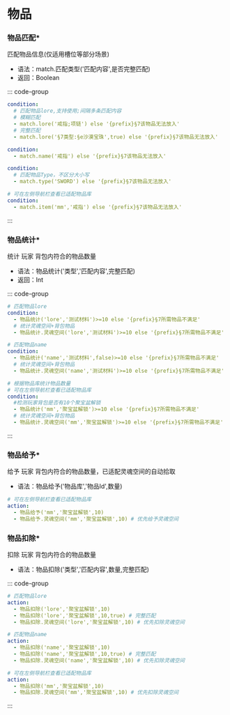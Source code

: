 # 物品


### 物品匹配*

匹配物品信息(仅适用槽位等部分场景)

- 语法：match.匹配类型('匹配内容',是否完整匹配)
- 返回：Boolean

::: code-group

```yaml [lore]
condition:
  # 匹配物品lore,支持使用;间隔多条匹配内容
  # 模糊匹配
  - match.lore('戒指;项链') else '{prefix}§7该物品无法放入'
  # 完整匹配
  - match.lore('§7类型:§e沙漠宝珠',true) else '{prefix}§7该物品无法放入'
```

```yaml [name]
condition:
  - match.name('戒指') else '{prefix}§7该物品无法放入'
```

```yaml [type]
condition:
  # 匹配物品Type，不区分大小写
  - match.type('SWORD') else '{prefix}§7该物品无法放入'
```

```yaml [物品库]
# 可在左侧导航栏查看已适配物品库
condition:
  - match.item('mm','戒指') else '{prefix}§7该物品无法放入'
```
:::



### 物品统计*

统计 玩家 背包内符合的物品数量

- 语法：物品统计('类型','匹配内容',完整匹配)
- 返回：Int

::: code-group

```yaml [lore]
# 匹配物品lore
condition:
  - 物品统计('lore','测试材料')>=10 else '{prefix}§7所需物品不满足'
  # 统计灵魂空间+背包物品
  - 物品统计.灵魂空间('lore','测试材料')>=10 else '{prefix}§7所需物品不满足'
```

```yaml [name]
# 匹配物品name
condition:
  - 物品统计('name','测试材料',false)>=10 else '{prefix}§7所需物品不满足'
  # 统计灵魂空间+背包物品
  - 物品统计.灵魂空间('name','测试材料')>=10 else '{prefix}§7所需物品不满足'
```

```yaml [物品库]
# 根据物品库统计物品数量
# 可在左侧导航栏查看已适配物品库
condition:
  #检测玩家背包是否有10个聚宝盆解锁
  - 物品统计('mm','聚宝盆解锁')>=10 else '{prefix}§7所需物品不满足'
  # 统计灵魂空间+背包物品
  - 物品统计.灵魂空间('mm','聚宝盆解锁')>=10 else '{prefix}§7所需物品不满足'
```
:::

### 物品给予*

给予 玩家 背包内符合的物品数量，已适配灵魂空间的自动拾取

- 语法：物品给予('物品库','物品Id',数量)

```yaml
# 可在左侧导航栏查看已适配物品库
action:
  - 物品给予('mm','聚宝盆解锁',10)
  - 物品给予.灵魂空间('mm','聚宝盆解锁',10) # 优先给予灵魂空间
```

### 物品扣除*

扣除 玩家 背包内符合的物品数量

- 语法：物品扣除('类型','匹配内容',数量,完整匹配)

::: code-group

```yaml [lore]
# 匹配物品lore
action:
  - 物品扣除('lore','聚宝盆解锁',10)
  - 物品扣除('lore','聚宝盆解锁',10,true) # 完整匹配
  - 物品扣除.灵魂空间('lore','聚宝盆解锁',10) # 优先扣除灵魂空间
```

```yaml [name]
# 匹配物品name
action:
  - 物品扣除('name','聚宝盆解锁',10)
  - 物品扣除('name','聚宝盆解锁',10,true) # 完整匹配
  - 物品扣除.灵魂空间('name','聚宝盆解锁',10) # 优先扣除灵魂空间
```

```yaml [物品库]
# 可在左侧导航栏查看已适配物品库
action:
  - 物品扣除('mm','聚宝盆解锁',10)
  - 物品扣除.灵魂空间('mm','聚宝盆解锁',10) # 优先扣除灵魂空间
```
:::